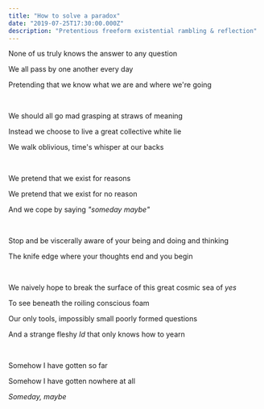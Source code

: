 ```yaml
---
title: "How to solve a paradox"
date: "2019-07-25T17:30:00.000Z"
description: "Pretentious freeform existential rambling & reflection"
---
```


None of us truly knows the answer to any question

We all pass by one another every day

Pretending that we know what we are and where we're going

<br>

We should all go mad grasping at straws of meaning

Instead we choose to live a great collective white lie

We walk oblivious, time's whisper at our backs

<br>

We pretend that we exist for reasons

We pretend that we exist for no reason

And we cope by saying *"someday maybe"*

<br>

Stop and be viscerally aware of your being and doing and thinking

The knife edge where your thoughts end and you begin

<br>

We naively hope to break the surface of this great cosmic sea of *yes*

To see beneath the roiling conscious foam

Our only tools, impossibly small poorly formed questions

And a strange fleshy *Id* that only knows how to yearn

<br>

Somehow I have gotten so far

Somehow I have gotten nowhere at all

*Someday, maybe*
